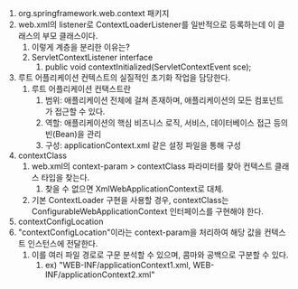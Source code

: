 

1. org.springframework.web.context 패키지
1. web.xml의 listener로 ContextLoaderListener를 일반적으로 등록하는데 이 클래스의 부모 클래스이다.
    1. 이렇게 계층을 분리한 이유는?
    1. ServletContextListener interface 
        1. public void contextInitialized(ServletContextEvent sce);
1. 루트 어플리케이션 컨텍스트의 실질적인 초기화 작업을 담당한다.
    1. 루트 어플리케이션 컨택스트란 
        1. 범위: 애플리케이션 전체에 걸쳐 존재하며, 애플리케이션의 모든 컴포넌트가 접근할 수 있다.
        1. 역할: 애플리케이션의 핵심 비즈니스 로직, 서비스, 데이터베이스 접근 등의 빈(Bean)을 관리
        1. 구성: applicationContext.xml 같은 설정 파일을 통해 구성
1. contextClass
    1. web.xml의 context-param > contextClass 파라미터를 찾아 컨텍스트 클래스 타입을 찾는다.
        1. 찾을 수 없으면 XmlWebApplicationContext로 대체.
    1. 기본 ContextLoader 구현을 사용할 경우, contextClass는 ConfigurableWebApplicationContext 인터페이스를 구현해야 한다.
1. contextConfigLocation
1. "contextConfigLocation"이라는 context-param을 처리하여 해당 값을 컨텍스트 인스턴스에 전달한다. 
    1. 이를 여러 파일 경로로 구문 분석할 수 있으며, 콤마와 공백으로 구분할 수 있다. 
        1. ex) "WEB-INF/applicationContext1.xml, WEB-INF/applicationContext2.xml"

